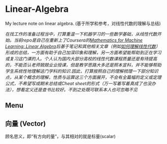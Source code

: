 # Linear-Algebra
My lecture note on linear algebra. (基于所学和参考，对线性代数的理解与总结)

_在找工作的准备过程当中，打算重温一下机器学习的一些数学基础，从线性代数开始。当前repo是自己在重新上了Coursera的[Mathematics for Machine Learning: Linear Algebra](https://www.coursera.org/learn/linear-algebra-machine-learning/home/welcome)后基于笔记和其他相关文章（例如[如何理解线性代数](https://www.zhihu.com/question/20534668)）形成的总结，一方面有助于自己加深印象和理解，另一方面希望能帮助到正在学习或复习这门课的人。个人认为国内大部分高校的线性代数课程质量还是有待提高的，不能否认老师兢兢业业授课，但是教学思路大多还是照本宣科，并不能够帮助学生系统性地理解这门学科的知识.因此，打算按照自己的理解梳理一下部分知识点，从某个概念的理解，性质与运算这三个方面展开，不会有全篇幅的定义或定理公式，不希望写成期末总结或Cheat sheet的形式（万一写着写着真成了也没办法），想看定义还是查书比较好。不到之处既可联系本人也可忽略不见_

## Menu

## 向量 (Vector)
顾名思义，即“有方向的量”，与其相对的就是标量(scalar)
